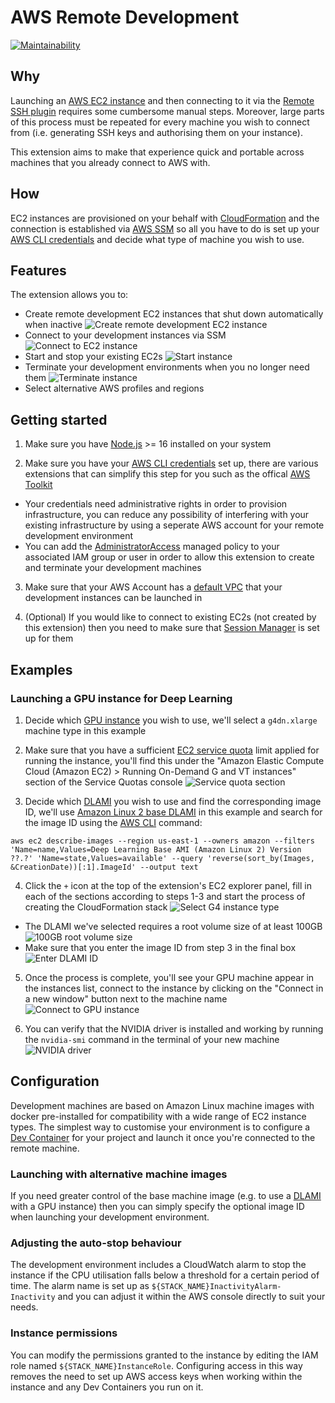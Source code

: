 # AWS Remote Development

[![Maintainability](https://api.codeclimate.com/v1/badges/53f17e26baec16b7dd69/maintainability)](https://codeclimate.com/github/jabrythehutt/awsrd/maintainability)

## Why

Launching an [AWS EC2 instance](https://docs.aws.amazon.com/AWSEC2/latest/UserGuide/EC2_GetStarted.html) and then connecting to it via the [Remote SSH plugin](https://code.visualstudio.com/docs/remote/ssh-tutorial) requires some cumbersome manual steps. Moreover, large parts of this process must be repeated for every machine you wish to connect from (i.e. generating SSH keys and authorising them on your instance).

This extension aims to make that experience quick and portable across machines that you already connect to AWS with.

## How

EC2 instances are provisioned on your behalf with [CloudFormation](https://aws.amazon.com/cloudformation/) and the connection is established via [AWS SSM](https://docs.aws.amazon.com/systems-manager/latest/userguide/ssm-agent.html) so all you have to do is set up your [AWS CLI credentials](https://docs.aws.amazon.com/cli/latest/userguide/cli-chap-configure.html) and decide what type of machine you wish to use.

## Features

The extension allows you to:

- Create remote development EC2 instances that shut down automatically when inactive
  ![Create remote development EC2 instance](./docs/create_instance.gif)
- Connect to your development instances via SSM
  ![Connect to EC2 instance](./docs/open_instance.gif)
- Start and stop your existing EC2s
  ![Start instance](./docs/start_instance.gif)
- Terminate your development environments when you no longer need them
  ![Terminate instance](./docs/terminate_instance.gif)
- Select alternative AWS profiles and regions

## Getting started

1. Make sure you have [Node.js](https://nodejs.org/en/download) >= 16 installed on your system

2. Make sure you have your [AWS CLI credentials](https://docs.aws.amazon.com/cli/latest/userguide/cli-chap-configure.html) set up, there are various extensions that can simplify this step for you such as the offical [AWS Toolkit](https://docs.aws.amazon.com/toolkit-for-vscode/latest/userguide/connect.html)

- Your credentials need administrative rights in order to provision infrastructure, you can reduce any possibility of interfering with your existing infrastructure by using a seperate AWS account for your remote development environment
- You can add the [AdministratorAccess](https://docs.aws.amazon.com/aws-managed-policy/latest/reference/AdministratorAccess.html) managed policy to your associated IAM group or user in order to allow this extension to create and terminate your development machines

3. Make sure that your AWS Account has a [default VPC](https://docs.aws.amazon.com/vpc/latest/userguide/default-vpc.html) that your development instances can be launched in

4. (Optional) If you would like to connect to existing EC2s (not created by this extension) then you need to make sure that [Session Manager](https://docs.aws.amazon.com/systems-manager/latest/userguide/session-manager-getting-started.html) is set up for them

## Examples

### Launching a GPU instance for Deep Learning

1. Decide which [GPU instance](https://docs.aws.amazon.com/dlami/latest/devguide/gpu.html) you wish to use, we'll select a `g4dn.xlarge` machine type in this example

2. Make sure that you have a sufficient [EC2 service quota](https://docs.aws.amazon.com/AWSEC2/latest/UserGuide/ec2-resource-limits.html) limit applied for running the instance, you'll find this under the "Amazon Elastic Compute Cloud (Amazon EC2) > Running On-Demand G and VT instances" section of the Service Quotas console
   ![Service quota section](./docs/service_quota_section.png)

3. Decide which [DLAMI](https://docs.aws.amazon.com/dlami/latest/devguide/appendix-ami-release-notes.html) you wish to use and find the corresponding image ID, we'll use [Amazon Linux 2 base DLAMI](https://aws.amazon.com/releasenotes/aws-deep-learning-base-ami-amazon-linux-2/) in this example and search for the image ID using the [AWS CLI](https://aws.amazon.com/cli/) command:

`aws ec2 describe-images --region us-east-1 --owners amazon --filters 'Name=name,Values=Deep Learning Base AMI (Amazon Linux 2) Version ??.?' 'Name=state,Values=available' --query 'reverse(sort_by(Images, &CreationDate))[:1].ImageId' --output text`

4. Click the `+` icon at the top of the extension's EC2 explorer panel, fill in each of the sections according to steps 1-3 and start the process of creating the CloudFormation stack
   ![Select G4 instance type](./docs/select_g4.png)

- The DLAMI we've selected requires a root volume size of at least 100GB
  ![100GB root volume size](./docs/100_root_volume.png)
- Make sure that you enter the image ID from step 3 in the final box
  ![Enter DLAMI ID](./docs/gpu_image_id.png)

5. Once the process is complete, you'll see your GPU machine appear in the instances list, connect to the instance by clicking on the "Connect in a new window" button next to the machine name
   ![Connect to GPU instance](./docs/connect_to_gpu_instance.png)

6. You can verify that the NVIDIA driver is installed and working by running the `nvidia-smi` command in the terminal of your new machine
   ![NVIDIA driver](./docs/gpu_instance_driver.png)

## Configuration

Development machines are based on Amazon Linux machine images with docker pre-installed for compatibility with a wide range of EC2 instance types. The simplest way to customise your environment is to configure a [Dev Container](https://code.visualstudio.com/docs/devcontainers/containers) for your project and launch it once you're connected to the remote machine.

### Launching with alternative machine images

If you need greater control of the base machine image (e.g. to use a [DLAMI](https://docs.aws.amazon.com/dlami/latest/devguide/what-is-dlami.html) with a GPU instance) then you can simply specify the optional image ID when launching your development environment.

### Adjusting the auto-stop behaviour

The development environment includes a CloudWatch alarm to stop the instance if the CPU utilisation falls below a threshold for a certain period of time. The alarm name is set up as `${STACK_NAME}InactivityAlarm-Inactivity` and you can adjust it within the AWS console directly to suit your needs.

### Instance permissions

You can modify the permissions granted to the instance by editing the IAM role named `${STACK_NAME}InstanceRole`. Configuring access in this way removes the need to set up AWS access keys when working within the instance and any Dev Containers you run on it.
